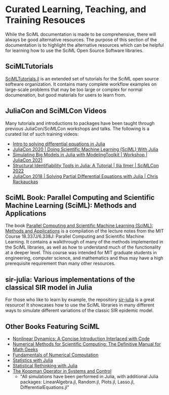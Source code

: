 # Curated Learning, Teaching, and Training Resouces

While the SciML documentation is made to be comprehensive, there will always be
good alternative resources. The purpose of this section of the documentation
is to highlight the alternative resources which can be helpful for learning how
to use the SciML Open Source Software libraries.

## SciMLTutorials

[SciMLTutorials.jl](https://github.com/SciML/SciMLTutorials.jl) is an extended set
of tutorials for the SciML open source software organization. It contains many complete
workflow examples on large-scale problems that may be too large or complex for normal
documenation, but good materials for users to learn from.

## JuliaCon and SciMLCon Videos

Many tutorials and introductions to packages have been taught through previous JuliaCon/SciMLCon
workshops and talks. The following is a curated list of such training videos:

- [Intro to solving differential equations in Julia](https://www.youtube.com/watch?v=KPEqYtEd-zY)
- [JuliaCon 2020 | Doing Scientific Machine Learning (SciML) With Julia](https://www.youtube.com/watch?v=QwVO0Xh2Hbg)
- [Simulating Big Models in Julia with ModelingToolkit | Workshop | JuliaCon 2021](https://www.youtube.com/watch?v=HEVOgSLBzWA)
- [Structural Identifiability Tools in Julia: A Tutorial | Ilia Ilmer | SciMLCon 2022](https://www.youtube.com/watch?v=jg1DME3cwjg)
- [JuliaCon 2018 | Solving Partial Differential Equations with Julia | Chris Rackauckas](https://www.youtube.com/watch?v=okGybBmihOE)

## SciML Book: Parallel Computing and Scientific Machine Learning (SciML): Methods and Applications

The book [Parallel Computing and Scientific Machine Learning (SciML): Methods and Applications](https://book.sciml.ai/)
is a compilation of the lecture notes from the MIT Course 18.337J/6.338J: Parallel Computing and Scientific Machine Learning.
It contains a walkthrough of many of the methods implemented in the SciML libraries, as well as how to understand much
of the functionality at a deeper level. This course was intended for MIT graduate students in engineering, computer science,
and mathematics and thus may have a high prerequisite requirement than many other resources.

## sir-julia: Various implementations of the classical SIR model in Julia

For those who like to learn by example, the repository [sir-julia](https://github.com/epirecipes/sir-julia) is a great
resource! It showcases how to use the SciML libraries in many different ways to simulate different variations of the
classic SIR epidemic model.

## Other Books Featuring SciML

- [Nonlinear Dynamics: A Concise Introduction Interlaced with Code](https://link.springer.com/book/10.1007/978-3-030-91032-7)
- [Numerical Methods for Scientific Computing: The Definitive Manual for Math Geeks](https://www.equalsharepress.com/)
- [Fundamentals of Numerical Computation](https://tobydriscoll.net/project/fnc/)
- [Statistics with Julia](https://statisticswithjulia.org/)
- [Statistical Rethinking with Julia](https://shmuma.github.io/rethinking-2ed-julia/)
- [The Koopman Operator in Systems and Control](https://www.springer.com/gp/book/9783030357122)
    - "All simulations have been performed in Julia, with additional Julia packages: LinearAlgebra.jl, Random.jl, Plots.jl, Lasso.jl, DifferentialEquations.jl"
